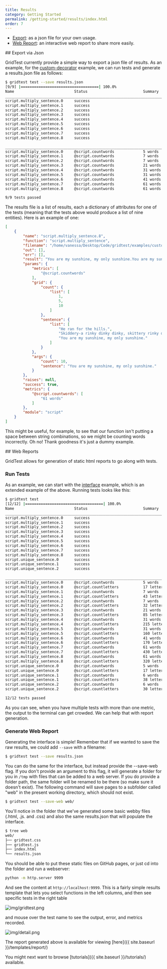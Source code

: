 ```yaml
---
title: Results
category: Getting Started
permalink: /getting-started/results/index.html
order: 7
---
```


 - [Export](#export): as a json file for your own usage.
 - [Web Report](#report): an interactive web report to share more easily.


<a id="export">
## Export via Json

GridTest currently provide a simple way to export a json file of results. As an
example, for the [custom-decorator](https://github.com/vsoch/gridtest/tree/master/examples/custom-decorator) example, we can run tests and generate a results.json
file as follows:

```bash
$ gridtest test --save results.json
[9/9] |===================================| 100.0% 
Name                           Status                         Summary                       
________________________________________________________________________________________________________________________
script.multiply_sentence.0     success                                                      
script.multiply_sentence.1     success                                                      
script.multiply_sentence.2     success                                                      
script.multiply_sentence.3     success                                                      
script.multiply_sentence.4     success                                                      
script.multiply_sentence.5     success                                                      
script.multiply_sentence.6     success                                                      
script.multiply_sentence.7     success                                                      
script.multiply_sentence.8     success                                                      

________________________________________________________________________________________________________________________
script.multiply_sentence.0     @script.countwords             5 words                       
script.multiply_sentence.1     @script.countwords             7 words                       
script.multiply_sentence.2     @script.countwords             7 words                       
script.multiply_sentence.3     @script.countwords             21 words                      
script.multiply_sentence.4     @script.countwords             31 words                      
script.multiply_sentence.5     @script.countwords             31 words                      
script.multiply_sentence.6     @script.countwords             41 words                      
script.multiply_sentence.7     @script.countwords             61 words                      
script.multiply_sentence.8     @script.countwords             61 words                      

9/9 tests passed
```

The results file is a list of results, each a dictionary of attributes for one of
the tests (meaning that the tests above would produce a list of nine entities). Here
is an example of one:

```json
[
    {
        "name": "script.multiply_sentence.8",
        "function": "script.multiply_sentence",
        "filename": "/home/vanessa/Desktop/Code/gridtest/examples/custom-decorator/script.py",
        "out": [],
        "err": [],
        "result": "You are my sunshine, my only sunshine.You are my sunshine, my only sunshine.You are my sunshine, my only sunshine.You are my sunshine, my only sunshine.You are my sunshine, my only sunshine.You are my sunshine, my only sunshine.You are my sunshine, my only sunshine.You are my sunshine, my only sunshine.You are my sunshine, my only sunshine.You are my sunshine, my only sunshine.",
        "params": {
            "metrics": [
                "@script.countwords"
            ],
            "grid": {
                "count": {
                    "list": [
                        1,
                        5,
                        10
                    ]
                },
                "sentence": {
                    "list": [
                        "He ran for the hills.",
                        "Skiddery-a rinky dinky dinky, skittery rinky doo.",
                        "You are my sunshine, my only sunshine."
                    ]
                }
            },
            "args": {
                "count": 10,
                "sentence": "You are my sunshine, my only sunshine."
            }
        },
        "raises": null,
        "success": true,
        "metrics": {
            "@script.countwords": [
                "61 words"
            ]
        },
        "module": "script"
    }
]
```

This might be useful, for example, to see that our function isn't putting a space between
string combinations, so we might be counting words incorrectly. Oh no! Thank goodness it's just a
dummy example.

<a id="report">
## Web Reports

GridTest allows for generation of static html reports to go along with tests.

### Run Tests

As an example, we can start with the [interface](https://github.com/vsoch/gridtest/tree/master/examples/interface)
example, which is an extended example of the above. Running tests looks like this:

```bash
$ gridtest test
[12/12] |===================================| 100.0% 
Name                           Status                         Summary                       
________________________________________________________________________________________________________________________
script.multiply_sentence.0     success                                                      
script.multiply_sentence.1     success                                                      
script.multiply_sentence.2     success                                                      
script.multiply_sentence.3     success                                                      
script.multiply_sentence.4     success                                                      
script.multiply_sentence.5     success                                                      
script.multiply_sentence.6     success                                                      
script.multiply_sentence.7     success                                                      
script.multiply_sentence.8     success                                                      
script.unique_sentence.0       success                                                      
script.unique_sentence.1       success                                                      
script.unique_sentence.2       success                                                      

________________________________________________________________________________________________________________________
script.multiply_sentence.0     @script.countwords             5 words                       
script.multiply_sentence.0     @script.countletters           17 letters                    
script.multiply_sentence.1     @script.countwords             7 words                       
script.multiply_sentence.1     @script.countletters           43 letters                    
script.multiply_sentence.2     @script.countwords             7 words                       
script.multiply_sentence.2     @script.countletters           32 letters                    
script.multiply_sentence.3     @script.countwords             21 words                      
script.multiply_sentence.3     @script.countletters           85 letters                    
script.multiply_sentence.4     @script.countwords             31 words                      
script.multiply_sentence.4     @script.countletters           215 letters                   
script.multiply_sentence.5     @script.countwords             31 words                      
script.multiply_sentence.5     @script.countletters           160 letters                   
script.multiply_sentence.6     @script.countwords             41 words                      
script.multiply_sentence.6     @script.countletters           170 letters                   
script.multiply_sentence.7     @script.countwords             61 words                      
script.multiply_sentence.7     @script.countletters           430 letters                   
script.multiply_sentence.8     @script.countwords             61 words                      
script.multiply_sentence.8     @script.countletters           320 letters                   
script.unique_sentence.0       @script.countwords             5 words                       
script.unique_sentence.0       @script.countletters           17 letters                    
script.unique_sentence.1       @script.countwords             6 words                       
script.unique_sentence.1       @script.countletters           38 letters                    
script.unique_sentence.2       @script.countwords             6 words                       
script.unique_sentence.2       @script.countletters           30 letters                    

12/12 tests passed
```

As you can see, when you have multiple tests with more than one metric, the output
to the terminal can get crowded. We can help that with report generation.

### Generate Web Report

Generating the interface is simple! Remember that if we wanted to save the raw
results, we could add `--save` with a filename:

```bash
$ gridtest test --save results.json
```

You can do the same for the interface, but instead provide the --save-web
flag. If you don't provide an argument to this flag, it will generate
a folder for you in `/tmp` with files that can be added to a web server.
If you do provide a folder path, the same folder will be renamed
to be there (so make sure it doesn't exist). The following command
will save pages to a subfolder called "web" in the present working directory,
which should not exist.

```bash
$ gridtest test --save-web web/
```

You'll notice in the folder that we've generated some basic webby files (.html, .js. and .css)
and also the same results.json that will populate the interface.

```bash
$ tree web
web/
├── gridtest.css
├── gridtest.js
├── index.html
└── results.json
```

You should be able to put these static files on GitHub pages, or just cd
into the folder and run a webserver:

```bash
python -m http.server 9999
```

And see the content at `http://localhost:9999`. This
is a fairly simple results template that lets you select functions in the left
columns, and then see specific tests in the right table

![img/gridtest.png](../img/gridtest.png)

and mouse over the test name to see the output, error, and metrics recorded.

![img/detail.png](../img/detail.png)

The report generated above is available for viewing [here]({{ site.baseurl }}/templates/report/)

You might next want to browse [tutorials]({{ site.baseurl }}/tutorials/) available.
